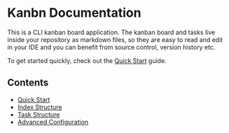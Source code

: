 # Kanbn Documentation

This is a CLI kanban board application. The kanban board and tasks live inside your repository as markdown files, so they are easy to read and edit in your IDE and you can benefit from source control, version history etc.

To get started quickly, check out the [Quick Start](quick-start.md) guide.

## Contents

- [Quick Start](quick-start.md)
- [Index Structure](index-structure.md)
- [Task Structure](task-structure.md)
- [Advanced Configuration](advanced-configuration.md)
